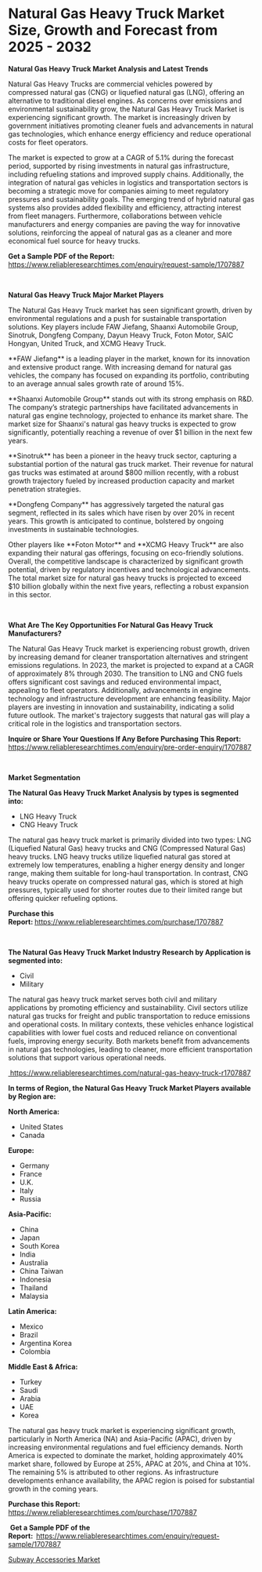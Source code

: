 <p><h1>Natural Gas Heavy Truck Market Size, Growth and Forecast from 2025 - 2032</h1></p><p><strong>Natural Gas Heavy Truck Market Analysis and Latest Trends</strong></p>
<p><p>Natural Gas Heavy Trucks are commercial vehicles powered by compressed natural gas (CNG) or liquefied natural gas (LNG), offering an alternative to traditional diesel engines. As concerns over emissions and environmental sustainability grow, the Natural Gas Heavy Truck Market is experiencing significant growth. The market is increasingly driven by government initiatives promoting cleaner fuels and advancements in natural gas technologies, which enhance energy efficiency and reduce operational costs for fleet operators.</p><p>The market is expected to grow at a CAGR of 5.1% during the forecast period, supported by rising investments in natural gas infrastructure, including refueling stations and improved supply chains. Additionally, the integration of natural gas vehicles in logistics and transportation sectors is becoming a strategic move for companies aiming to meet regulatory pressures and sustainability goals. The emerging trend of hybrid natural gas systems also provides added flexibility and efficiency, attracting interest from fleet managers. Furthermore, collaborations between vehicle manufacturers and energy companies are paving the way for innovative solutions, reinforcing the appeal of natural gas as a cleaner and more economical fuel source for heavy trucks.</p></p>
<p><strong>Get a Sample PDF of the Report:&nbsp;</strong> <a href="https://www.reliableresearchtimes.com/enquiry/request-sample/1707887?utm_campaign=2186&utm_medium=2&utm_source=Github&utm_content=ia&utm_term=25032025&utm_id=natural-gas-heavy-truck">https://www.reliableresearchtimes.com/enquiry/request-sample/1707887</a></p>
<p>&nbsp;</p>
<p><strong>Natural Gas Heavy Truck Major Market Players</strong></p>
<p><p>The Natural Gas Heavy Truck market has seen significant growth, driven by environmental regulations and a push for sustainable transportation solutions. Key players include FAW Jiefang, Shaanxi Automobile Group, Sinotruk, Dongfeng Company, Dayun Heavy Truck, Foton Motor, SAIC Hongyan, United Truck, and XCMG Heavy Truck.</p><p>**FAW Jiefang** is a leading player in the market, known for its innovation and extensive product range. With increasing demand for natural gas vehicles, the company has focused on expanding its portfolio, contributing to an average annual sales growth rate of around 15%. </p><p>**Shaanxi Automobile Group** stands out with its strong emphasis on R&D. The company’s strategic partnerships have facilitated advancements in natural gas engine technology, projected to enhance its market share. The market size for Shaanxi's natural gas heavy trucks is expected to grow significantly, potentially reaching a revenue of over $1 billion in the next few years.</p><p>**Sinotruk** has been a pioneer in the heavy truck sector, capturing a substantial portion of the natural gas truck market. Their revenue for natural gas trucks was estimated at around $800 million recently, with a robust growth trajectory fueled by increased production capacity and market penetration strategies.</p><p>**Dongfeng Company** has aggressively targeted the natural gas segment, reflected in its sales which have risen by over 20% in recent years. This growth is anticipated to continue, bolstered by ongoing investments in sustainable technologies.</p><p>Other players like **Foton Motor** and **XCMG Heavy Truck** are also expanding their natural gas offerings, focusing on eco-friendly solutions. Overall, the competitive landscape is characterized by significant growth potential, driven by regulatory incentives and technological advancements. The total market size for natural gas heavy trucks is projected to exceed $10 billion globally within the next five years, reflecting a robust expansion in this sector.</p></p>
<p>&nbsp;</p>
<p><strong>What Are The Key Opportunities For Natural Gas Heavy Truck Manufacturers?</strong></p>
<p><p>The Natural Gas Heavy Truck market is experiencing robust growth, driven by increasing demand for cleaner transportation alternatives and stringent emissions regulations. In 2023, the market is projected to expand at a CAGR of approximately 8% through 2030. The transition to LNG and CNG fuels offers significant cost savings and reduced environmental impact, appealing to fleet operators. Additionally, advancements in engine technology and infrastructure development are enhancing feasibility. Major players are investing in innovation and sustainability, indicating a solid future outlook. The market's trajectory suggests that natural gas will play a critical role in the logistics and transportation sectors.</p></p>
<p><strong>Inquire or Share Your Questions If Any Before Purchasing This Report:</strong> <a href="https://www.reliableresearchtimes.com/enquiry/pre-order-enquiry/1707887?utm_campaign=2186&utm_medium=2&utm_source=Github&utm_content=ia&utm_term=25032025&utm_id=natural-gas-heavy-truck">https://www.reliableresearchtimes.com/enquiry/pre-order-enquiry/1707887</a></p>
<p>&nbsp;</p>
<p><strong>Market Segmentation</strong></p>
<p><strong>The Natural Gas Heavy Truck Market Analysis by types is segmented into:</strong></p>
<p><ul><li>LNG Heavy Truck</li><li>CNG Heavy Truck</li></ul></p>
<p><p>The natural gas heavy truck market is primarily divided into two types: LNG (Liquefied Natural Gas) heavy trucks and CNG (Compressed Natural Gas) heavy trucks. LNG heavy trucks utilize liquefied natural gas stored at extremely low temperatures, enabling a higher energy density and longer range, making them suitable for long-haul transportation. In contrast, CNG heavy trucks operate on compressed natural gas, which is stored at high pressures, typically used for shorter routes due to their limited range but offering quicker refueling options.</p></p>
<p><strong>Purchase this Report:&nbsp;</strong><a href="https://www.reliableresearchtimes.com/purchase/1707887?utm_campaign=2186&utm_medium=2&utm_source=Github&utm_content=ia&utm_term=25032025&utm_id=natural-gas-heavy-truck">https://www.reliableresearchtimes.com/purchase/1707887</a></p>
<p>&nbsp;</p>
<p><strong>The Natural Gas Heavy Truck Market Industry Research by Application is segmented into:</strong></p>
<p><ul><li>Civil</li><li>Military</li></ul></p>
<p><p>The natural gas heavy truck market serves both civil and military applications by promoting efficiency and sustainability. Civil sectors utilize natural gas trucks for freight and public transportation to reduce emissions and operational costs. In military contexts, these vehicles enhance logistical capabilities with lower fuel costs and reduced reliance on conventional fuels, improving energy security. Both markets benefit from advancements in natural gas technologies, leading to cleaner, more efficient transportation solutions that support various operational needs.</p></p>
<p><a href="https://www.reliableresearchtimes.com/natural-gas-heavy-truck-r1707887?utm_campaign=2186&utm_medium=2&utm_source=Github&utm_content=ia&utm_term=25032025&utm_id=natural-gas-heavy-truck">&nbsp;https://www.reliableresearchtimes.com/natural-gas-heavy-truck-r1707887</a></p>
<p><strong>In terms of Region, the Natural Gas Heavy Truck Market Players available by Region are:</strong></p>
<p>
    <p> <strong> North America: </strong>
        <ul>
            <li>United States</li>
            <li>Canada</li>
        </ul>
        </p> 
    <p> <strong> Europe: </strong>
        <ul>
            <li>Germany</li>
            <li>France</li>
            <li>U.K.</li>
            <li>Italy</li>
            <li>Russia</li>
        </ul>
        </p> 
    <p> <strong> Asia-Pacific: </strong>
        <ul>
            <li>China</li>
            <li>Japan</li>
            <li>South Korea</li>
            <li>India</li>
            <li>Australia</li>
            <li>China Taiwan</li>
            <li>Indonesia</li>
            <li>Thailand</li>
            <li>Malaysia</li>
        </ul>
        </p> 
    <p> <strong> Latin America: </strong>
        <ul>
            <li>Mexico</li>
            <li>Brazil</li>
            <li>Argentina Korea</li>
            <li>Colombia</li>
        </ul>
        </p> 
    <p> <strong> Middle East & Africa: </strong>
        <ul>
            <li>Turkey</li>
            <li>Saudi</li>
            <li>Arabia</li>
            <li>UAE</li>
            <li>Korea</li>
        </ul>
    </p>
    </p>
<p><p>The natural gas heavy truck market is experiencing significant growth, particularly in North America (NA) and Asia-Pacific (APAC), driven by increasing environmental regulations and fuel efficiency demands. North America is expected to dominate the market, holding approximately 40% market share, followed by Europe at 25%, APAC at 20%, and China at 10%. The remaining 5% is attributed to other regions. As infrastructure developments enhance availability, the APAC region is poised for substantial growth in the coming years.</p></p>
<p><strong>Purchase this Report: </strong><a href="https://www.reliableresearchtimes.com/purchase/1707887?utm_campaign=2186&utm_medium=2&utm_source=Github&utm_content=ia&utm_term=25032025&utm_id=natural-gas-heavy-truck">https://www.reliableresearchtimes.com/purchase/1707887</a></p>
<p>&nbsp;<strong>Get a Sample PDF of the Report:&nbsp;&nbsp;</strong><a href="https://www.reliableresearchtimes.com/enquiry/request-sample/1707887?utm_campaign=2186&utm_medium=2&utm_source=Github&utm_content=ia&utm_term=25032025&utm_id=natural-gas-heavy-truck">https://www.reliableresearchtimes.com/enquiry/request-sample/1707887</a></p>
<p><strong></strong></p>
<p><p><a href="https://github.com/nathandecarvalho/Market-Research-Report-List-6/blob/main/subway-accessories-market.md?utm_campaign=2186&utm_medium=2&utm_source=Github&utm_content=ia&utm_term=25032025&utm_id=natural-gas-heavy-truck">Subway Accessories Market</a></p></p>